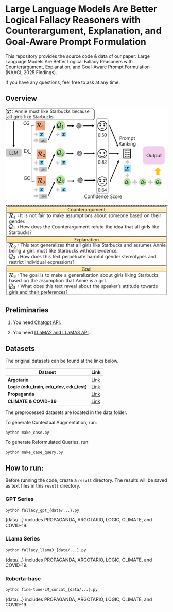 # Large Language Models Are Better Logical Fallacy Reasoners with Counterargument, Explanation, and Goal-Aware Prompt Formulation
This repository provides the source code & data of our paper: Large Language Models Are Better Logical Fallacy Reasoners with Counterargument, Explanation, and Goal-Aware Prompt Formulation (NAACL 2025 Findings).

If you have any questions, feel free to ask at any time.


## Overview

![Model 2](./fig/1.png)

![Model Below](./fig/2.png)

## Preliminaries
1. You need [Chatgpt API](https://openai.com/chatgpt/).
   
2. You need [LLaMA2 and LLaMA3 API](https://huggingface.co/meta-llama).
   

## Datasets

The original datasets can be found at the links below.

| Dataset      | Link |
|-------------|------|
| **Argotario** | [Link](https://github.com/UKPLab/argotario/blob/master/data/arguments-en-2018-01-15.tsv) |
| **Logic (edu_train, edu_dev, edu_test)** | [Link](https://github.com/causalNLP/logical-fallacy/tree/main/data) |
| **Propaganda** | [Link](https://propaganda.qcri.org/nlp4if-shared-task/data/datasets-v2.tgz) |
| **CLIMATE & COVID-19** | [Link](https://github.com/Tariq60/fallacy-detection/tree/master/data) |


The preprocessed datasets are located in the data folder.

To generate Contextual Augmentation, run:

```
python make_case.py
```

To generate Reformulated Queries, run:

```
python make_case_query.py
```


## How to run:

Before running the code, create a `result` directory. The results will be saved as text files in this `result` directory.


### GPT Series

```
python fallacy_gpt_{data/...}.py
```
{data/...} includes PROPAGANDA, ARGOTARIO, LOGIC, CLIMATE, and COVID-19.

### LLama Series

```
python fallacy_llama3_{data/...}.py
```
{data/...} includes PROPAGANDA, ARGOTARIO, LOGIC, CLIMATE, and COVID-19.

### Roberta-base

```
python fine-tune-LM_concat_{data/...}.py
```
{data/...} includes PROPAGANDA, ARGOTARIO, LOGIC, CLIMATE, and COVID-19.



